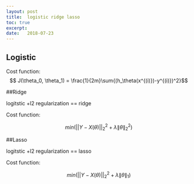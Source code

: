 ```yaml
---
layout: post
title:  logistic ridge lasso
toc: true 
excerpt: 
date:   2018-07-23
---
```


## Logistic

Cost function:
$$ J(\theta_0, \theta_1) = \frac{1}{2m}\sum{(h_\theta(x^{(i)})-y^{(i)})^2}$$



##Ridge

logitstic +l2 regularization == ridge

Cost function:

$$ min(\left |\left | Y-X(\theta)  \right |  \right |_{2}^2 + \lambda \left \| \theta \right \|_{2}^2) $$



##Lasso

logitstic +l2 regularization == lasso

Cost function:

$$  min(\left |\left | Y-X(\theta)  \right |  \right |_{2}^2 + \lambda \left \| \theta\right \|_{1})  $$